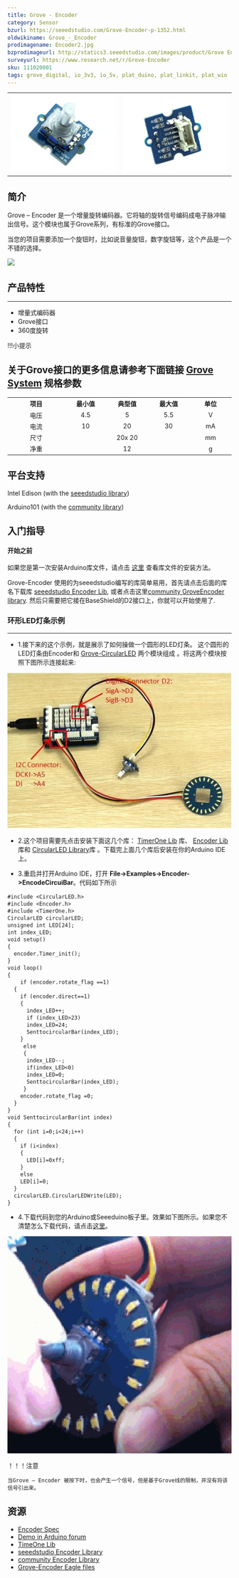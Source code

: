 ```yaml
---
title: Grove - Encoder
category: Sensor
bzurl: https://seeedstudio.com/Grove-Encoder-p-1352.html
oldwikiname: Grove_-_Encoder
prodimagename: Encoder2.jpg
bzprodimageurl: http://statics3.seeedstudio.com/images/product/Grove Encoder.jpg
surveyurl: https://www.research.net/r/Grove-Encoder
sku: 111020001
tags: grove_digital, io_3v3, io_5v, plat_duino, plat_linkit, plat_wio
---
```


<table>
    <tr>
        <td>
            <img src="https://raw.githubusercontent.com/SeeedDocument/Grove-Encoder/master/img/Encoder2.jpg">
        </td>
        <td>
            <img src="https://raw.githubusercontent.com/SeeedDocument/Grove-Encoder/master/img/Encoder_back.jpg">
        </td>
    </tr>
</table>

## 简介
Grove – Encoder 是一个增量旋转编码器。它将轴的旋转信号编码成电子脉冲输出信号。这个模块也属于Grove系列，有标准的Grove接口。


当您的项目需要添加一个旋钮时，比如说音量旋钮，数字旋钮等，这个产品是一个不错的选择。

[![](https://github.com/SeeedDocument/wiki_chinese/raw/master/docs/images/click_to_buy.PNG)](https://item.taobao.com/item.htm?spm=a1z10.5-c.w4002-11172345288.10.5e47879700GJ3i&id=45502678203)

## 产品特性
--------

* 增量式编码器
* Grove接口
* 360度旋转

!!!小提示



关于Grove接口的更多信息请参考下面链接 [Grove System](http://seeed.wiki/Grove_System/)
规格参数
-------------

<table>
<tr>
<th>
项目
</th>
<th>
最小值
</th>
<th>
典型值
</th>
<th>
最大值
</th>
<th>
单位
</th>
</tr>
<tr align="center">
<td width="150">
电压
</td>
<td width="100">
4.5
</td>
<td width="100">
5
</td>
<td width="100">
5.5
</td>
<td width="100">
V
</td>
</tr>
<tr align="center">
<td>
电流
</td>
<td>
10
</td>
<td>
20
</td>
<td>
30
</td>
<td>
mA
</td>
</tr>
<tr align="center">
<td>
尺寸
</td>
<td colspan="3">
20x 20
</td>
<td>
mm
</td>
</tr>
<tr align="center">
<td>
净重
</td>
<td colspan="3">
12
</td>
<td>
g
</td>
</tr>
</table>

平台支持
-------------------
Intel Edison (with the [seeedstudio library](https://raw.githubusercontent.com/SeeedDocument/Grove-Encoder/master/res/Encoder.zip))


Arduino101 (with the [community library](https://github.com/dantler/GroveEncoder))

入门指导
---------------
#### 开始之前
如果您是第一次安装Arduino库文件，请点击 [这里](http://seeed.wiki/How_to_install_Arduino_Library/) 查看库文件的安装方法。

Grove-Encoder 使用的为seeedstudio编写的库简单易用，首先请点击后面的库名下载库 [seeedstudio Encoder Lib](https://raw.githubusercontent.com/SeeedDocument/Grove-Encoder/master/res/Encoder.zip), 或者点击这里[community GroveEncoder library](https://github.com/dantler/GroveEncoder).  然后只需要把它接在BaseShield的D2接口上，你就可以开始使用了.

### 环形LED灯条示例
----------------
- 1.接下来的这个示例，就是展示了如何操做一个圆形的LED灯条。
这个圆形的LED灯条由Encoder和  [Grove-CircularLED](/Grove-Circular_LED) 两个模块组成 。将这两个模块按照下图所示连接起来:

![](https://raw.githubusercontent.com/SeeedDocument/Grove-Encoder/master/img/Cirhard.jpg)

- 2.这个项目需要先点击安装下面这几个库： [TimerOne Lib](https://raw.githubusercontent.com/SeeedDocument/Grove-Encoder/master/res/TimerOne.zip) 库、 [Encoder Lib](https://raw.githubusercontent.com/SeeedDocument/Grove-Encoder/master/res/Encoder.zip) 库和 [CircularLED Library](https://raw.githubusercontent.com/SeeedDocument/Grove-Encoder/master/res/CircularLED.zip)库 。下载完上面几个库后安装在你的Arduino IDE上。

- 3.重启并打开Arduino IDE，打开 **File->Examples->Encoder->EncodeCircuiBar**。代码如下所示

```
#include <CircularLED.h>
#include <Encoder.h>
#include <TimerOne.h>
CircularLED circularLED;
unsigned int LED[24];
int index_LED;
void setup()
{
  encoder.Timer_init();
}
void loop()
{
    if (encoder.rotate_flag ==1)
  {
    if (encoder.direct==1)
    {
      index_LED++;
      if (index_LED>23)
      index_LED=24;
      SenttocircularBar(index_LED);
    }
     else
     {
      index_LED--;
      if(index_LED<0)
      index_LED=0;
      SenttocircularBar(index_LED);
     }
    encoder.rotate_flag =0;
  }
}
void SenttocircularBar(int index)
{
  for (int i=0;i<24;i++)
  {
    if (i<index)
    {
      LED[i]=0xff;
    }
    else
    LED[i]=0;
  }
  circularLED.CircularLEDWrite(LED);
}
```

-   4.下载代码到您的Arduino或Seeeduino板子里。效果如下图所示。如果您不清楚怎么下载代码，请点击[这里](http://seeed.wiki/Upload_Code/)。

![](https://raw.githubusercontent.com/SeeedDocument/Grove-Encoder/master/img/EncoderAndCircular_LED.gif)

<div class="admonition note">
<p class="admonition-title">！！！注意</p>

    当Grove – Encoder 被按下时，也会产生一个信号，但是基于Grove线的限制，并没有将该信号引出来。
</div>

资源
---------

-   [Encoder Spec](https://raw.githubusercontent.com/SeeedDocument/Grove-Encoder/master/res/Encoder_Spe.zip)
-   [Demo in Arduino forum](http://www.arduino.cc/playground/Main/RotaryEncoders)
-   [TimeOne Lib](https://raw.githubusercontent.com/SeeedDocument/Grove-Encoder/master/res/TimerOne.zip)
-   [seeedstudio Encoder Library](https://raw.githubusercontent.com/SeeedDocument/Grove-Encoder/master/res/Encoder.zip)
-   [community Encoder Library](https://github.com/dantler/GroveEncoder/archive/v1.0.0.zip)
-   [Grove-Encoder Eagle files](https://raw.githubusercontent.com/SeeedDocument/Grove-Encoder/master/res/Grove-Encoder_eagle_files.zip)

<!-- This Markdown file was created from http://www.seeedstudio.com/wiki/Grove_-_Encoder -->
